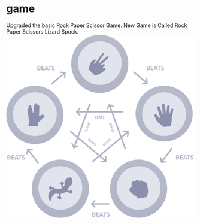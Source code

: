 # game
Upgraded the basic Rock Paper Scissor Game.
New Game is Called Rock Paper Scissors Lizard Spock.
![rules for the game](https://github.com/manas311/game/blob/main/images/rules.svg)
